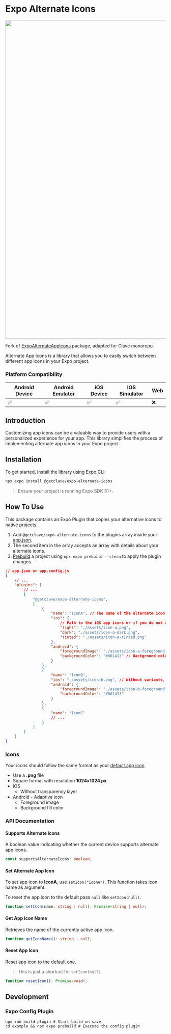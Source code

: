 # Expo Alternate Icons

<p align="center"><a href="https://getclave.com"><img width="1000" src='https://i.imgur.com/utPOhmS.png'/></a></p>

Fork of [ExpoAlternateAppIcons](https://github.com/pchalupa/expo-alternate-app-icons) package, adapted for Clave monorepo.

Alternate App Icons is a library that allows you to easily switch between different app icons in your Expo project.

### Platform Compatibility

| Android Device | Android Emulator | iOS Device | iOS Simulator | Web |
| -------------- | ---------------- | ---------- | ------------- | --- |
| ✅             | ✅               | ✅         | ✅            | ❌  |

## Introduction

Customizing app icons can be a valuable way to provide users with a personalized experience for your app. This library simplifies the process of implementing alternate app icons in your Expo project.

## Installation

To get started, install the library using Expo CLI:

```sh
npx expo install @getclave/expo-alternate-icons
```

> Ensure your project is running Expo SDK 51+.

## How To Use

This package contains an Expo Plugin that copies your alternative icons to native projects.

1. Add `@getclave/expo-alternate-icons` to the plugins array inside your [app.json](https://docs.expo.dev/versions/latest/config/app/).
2. The second item in the array accepts an array with details about your alternate icons.
3. [Prebuild](https://docs.expo.dev/workflow/prebuild/) a project using `npx expo prebuild --clean` to apply the plugin changes.

```json
// app.json or app.config.js
{
    // ...
    "plugins": [
        // ...
        [
            "@getclave/expo-alternate-icons",
            [
                {
                    "name": "IconA", // The name of the alternate icon
                    "ios": {
                        // Path to the iOS app icons or if you do not want to use the variants enter directly the path
                        "light": "./assets/icon-a.png",
                        "dark": "./assets/icon-a-dark.png",
                        "tinted": "./assets/icon-a-tinted.png"
                    },
                    "android": {
                        "foregroundImage": "./assets/icon-a-foreground.png", // Path to Android foreground image
                        "backgroundColor": "#001413" // Background color for Android adaptive icon
                    }
                },
                {
                    "name": "IconB",
                    "ios": "./assets/icon-b.png", // Without variants,
                    "android": {
                        "foregroundImage": "./assets/icon-b-foreground.png",
                        "backgroundColor": "#001413"
                    }
                },
                {
                    "name": "IconC"
                    // ...
                }
            ]
        ]
    ]
}
```

### Icons

Your icons should follow the same format as your [default app icon](https://docs.expo.dev/develop/user-interface/splash-screen-and-app-icon/#export-the-icon-image-as-a-png).

- Use a **.png** file
- Square format with resolution **1024x1024 px**
- iOS
    - Without transparency layer
- Android - Adaptive icon
    - Foreground image
    - Background fill color

### API Documentation

#### Supports Alternate Icons

A boolean value indicating whether the current device supports alternate app icons.

```ts
const supportsAlternateIcons: boolean;
```

#### Set Alternate App Icon

To set app icon to **IconA**, use `setIcon("IconA")`. This function takes icon name as argument.

To reset the app icon to the default pass `null` like `setIcon(null)`.

```ts
function setIcon(name: string | null): Promise<string | null>;
```

#### Get App Icon Name

Retrieves the name of the currently active app icon.

```ts
function getIconName(): string | null;
```

#### Reset App Icon

Reset app icon to the default one.

> This is just a shortcut for `setIcon(null)`.

```ts
function resetIcon(): Promise<void>;
```

## Development

### Expo Config Plugin

```shell
npm run build plugin # Start build on save
cd example && npx expo prebuild # Execute the config plugin
```

